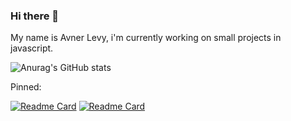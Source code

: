 ### Hi there 👋

My name is Avner Levy, i'm currently working on small projects in javascript.


![Anurag's GitHub stats](https://github-readme-stats.vercel.app/api?username=Avner152&theme=gotham&show_icons=true)


Pinned:

[![Readme Card](https://github-readme-stats.vercel.app/api/pin/?username=Avner152&repo=REST-API-example&theme=gotham)](https://github.com/Avner152/REST-API-example)
[![Readme Card](https://github-readme-stats.vercel.app/api/pin/?username=Avner152&repo=FlappyBird2021&theme=gotham)](https://github.com/Avner152/FlappyBird2021)
